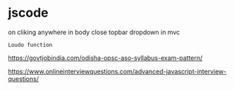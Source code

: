 # jscode
on cliking anywhere in body close topbar dropdown in mvc

<script>
        $(document).ready(function () {
            $("#body").mouseup(function (e) {
                var subject = $("#mySidenav1");
                if (e.target.id != subject.attr('id') && !subject.has(e.target).length) {
                    subject.hide();
                }
            });
        });
    </script> 
    Loudo function
   
   <script>
     var temp=0;
function myFunction() {
    var x = Math.floor((Math.random() * 6) + 1);
    document.getElementById("demo").innerHTML = "You Got " + x;
    temp=temp+x;
  document.getElementById("demo1").innerHTML = "Proceed BY "+temp;
  if (temp>50){
 document.getElementById("demo1").innerHTML = "Won ";
 document.getElementById("demo").innerHTML = "Completed ";
}
}

</script>
https://govtjobindia.com/odisha-opsc-aso-syllabus-exam-pattern/

https://www.onlineinterviewquestions.com/advanced-javascript-interview-questions/

